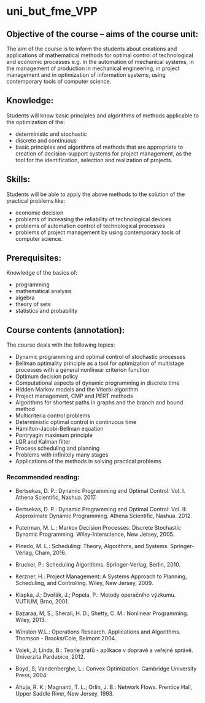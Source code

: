 # uni_but_fme_VPP

## Objective of the course – aims of the course unit:
The aim of the course is to inform the students about creations and applications of mathematical methods for optimal control of technological and economic processes e.g. in the automation of mechanical systems, in the management of production in mechanical engineering, in project management and in optimization of information systems, using contemporary tools of computer science.

## Knowledge: 
Students will know basic principles and algorithms of methods applicable to the optimization of the:
- deterministic and stochastic
- discrete and continuous
- basic principles and algorithms of methods that are appropriate to creation of decision-support systems for project management, as the tool for the identification, selection and realization of projects.

## Skills: 
Students will be able to apply the above methods to the solution of the practical problems like:
- economic decision
- problems of increasing the reliability of technological devices
- problems of automation control of technological processes
- problems of project management
by using contemporary tools of computer science.

## Prerequisites:
Knowledge of the basics of:
- programming
- mathematical analysis
- algebra
- theory of sets
- statistics and probability

## Course contents (annotation):
The course deals with the following topics: 
- Dynamic programming and optimal control of stochastic processes
- Bellman optimality principle as a tool for optimization of multistage processes with a general nonlinear criterion function
- Optimum decision policy
- Computational aspects of dynamic programming in discrete time
- Hidden Markov models and the Viterbi algorithm
- Project management, CMP and PERT methods
- Algorithms for shortest paths in graphs and the branch and bound method
- Multicriteria control problems
- Deterministic optimal control in continuous time
- Hamilton-Jacobi-Bellman equation
- Pontryagin maximum principle
- LQR and Kalman filter
- Process scheduling and planning
- Problems with infinitely many stages
- Applications of the methods in solving practical problems

### Recommended reading:
- Bertsekas, D. P.: Dynamic Programming and Optimal Control: Vol. I. Athena Scientific, Nashua. 2017.

- Bertsekas, D. P.: Dynamic Programming and Optimal Control: Vol. II: Approximate Dynamic Programming. Athena Scientific, Nashua. 2012.

- Puterman, M. L.: Markov Decision Processes: Discrete Stochastic Dynamic Programming. Wiley-Interscience, New Jersey, 2005.

- Pinedo, M. L.: Scheduling: Theory, Algorithms, and Systems. Springer-Verlag, Cham, 2016.

- Brucker, P.: Scheduling Algorithms. Springer-Verlag, Berlin, 2010.

- Kerzner, H.: Project Management: A Systems Approach to Planning, Scheduling, and Controlling. Wiley, New Jersey, 2009.

- Klapka, J.; Dvořák, J.; Popela, P.: Metody operačního výzkumu. VUTIUM, Brno, 2001.

- Bazaraa, M, S.; Sherali, H. D.; Shetty, C. M.: Nonlinear Programming. Wiley, 2013.

- Winston W.L.: Operations Research. Applications and Algorithms. Thomson - Brooks/Cole, Belmont 2004.

- Volek, J; Linda, B.: Teorie grafů - aplikace v dopravě a veřejné správě. Univerzita Pardubice, 2012.

- Boyd, S; Vandenberghe, L.: Convex Optimization. Cambridge University Press, 2004.

- Ahuja, R. K.; Magnanti, T. L.; Orlin, J. B.: Network Flows. Prentice Hall, Upper Saddle River, New Jersey, 1993.
